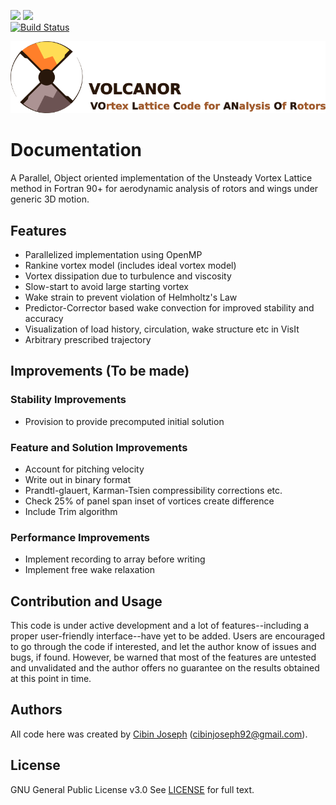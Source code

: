 [![](https://img.shields.io/badge/status-under%20development-green.svg)]()  [![](https://img.shields.io/badge/Last%20Updated-Nov%202020-green.svg)]()  
[![Build Status](https://travis-ci.com/cibinjoseph/VOLCANOR.svg?token=FMmn3XQeRECGNsy6mT6B&branch=test)](https://travis-ci.com/github/cibinjoseph/VOLCANOR)

![VOLCANOR](logo/VOLCANOR.png)

# Documentation
A Parallel, Object oriented implementation of the Unsteady Vortex Lattice method in Fortran 90+ for aerodynamic analysis of rotors and wings under generic 3D motion.

## Features
- Parallelized implementation using OpenMP
- Rankine vortex model (includes ideal vortex model)
- Vortex dissipation due to turbulence and viscosity
- Slow-start to avoid large starting vortex
- Wake strain to prevent violation of Helmholtz's Law
- Predictor-Corrector based wake convection for improved stability and accuracy
- Visualization of load history, circulation, wake structure etc in VisIt
- Arbitrary prescribed trajectory

## Improvements (To be made)
### Stability Improvements
- Provision to provide precomputed initial solution

### Feature and Solution Improvements
- Account for pitching velocity
- Write out in binary format
- Prandtl-glauert, Karman-Tsien compressibility corrections etc.
- Check 25% of panel span inset of vortices create difference
- Include Trim algorithm

### Performance Improvements
- Implement recording to array before writing
- Implement free wake relaxation

## Contribution and Usage
This code is under active development and a lot of features--including a proper user-friendly interface--have yet to be added. Users are encouraged to go through the code if interested, and let the author know of issues and bugs, if found. However, be warned that most of the features are untested and unvalidated and the author offers no guarantee on the results obtained at this point in time.

## Authors
All code here was created by [Cibin Joseph](https://github.com/cibinjoseph) (cibinjoseph92@gmail.com).

## License
GNU General Public License v3.0
See [LICENSE](LICENSE) for full text.
